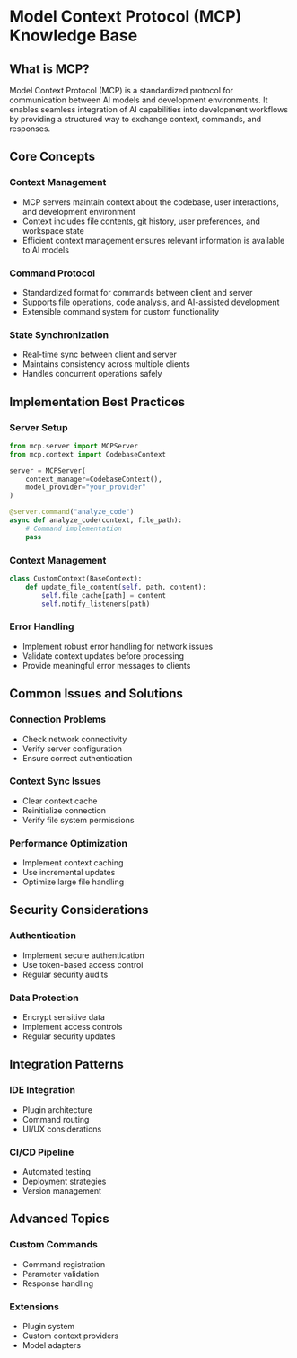 # Model Context Protocol (MCP) Knowledge Base

## What is MCP?
Model Context Protocol (MCP) is a standardized protocol for communication between AI models and development environments. It enables seamless integration of AI capabilities into development workflows by providing a structured way to exchange context, commands, and responses.

## Core Concepts

### Context Management
- MCP servers maintain context about the codebase, user interactions, and development environment
- Context includes file contents, git history, user preferences, and workspace state
- Efficient context management ensures relevant information is available to AI models

### Command Protocol
- Standardized format for commands between client and server
- Supports file operations, code analysis, and AI-assisted development
- Extensible command system for custom functionality

### State Synchronization
- Real-time sync between client and server
- Maintains consistency across multiple clients
- Handles concurrent operations safely

## Implementation Best Practices

### Server Setup
```python
from mcp.server import MCPServer
from mcp.context import CodebaseContext

server = MCPServer(
    context_manager=CodebaseContext(),
    model_provider="your_provider"
)

@server.command("analyze_code")
async def analyze_code(context, file_path):
    # Command implementation
    pass
```

### Context Management
```python
class CustomContext(BaseContext):
    def update_file_content(self, path, content):
        self.file_cache[path] = content
        self.notify_listeners(path)
```

### Error Handling
- Implement robust error handling for network issues
- Validate context updates before processing
- Provide meaningful error messages to clients

## Common Issues and Solutions

### Connection Problems
- Check network connectivity
- Verify server configuration
- Ensure correct authentication

### Context Sync Issues
- Clear context cache
- Reinitialize connection
- Verify file system permissions

### Performance Optimization
- Implement context caching
- Use incremental updates
- Optimize large file handling

## Security Considerations

### Authentication
- Implement secure authentication
- Use token-based access control
- Regular security audits

### Data Protection
- Encrypt sensitive data
- Implement access controls
- Regular security updates

## Integration Patterns

### IDE Integration
- Plugin architecture
- Command routing
- UI/UX considerations

### CI/CD Pipeline
- Automated testing
- Deployment strategies
- Version management

## Advanced Topics

### Custom Commands
- Command registration
- Parameter validation
- Response handling

### Extensions
- Plugin system
- Custom context providers
- Model adapters 